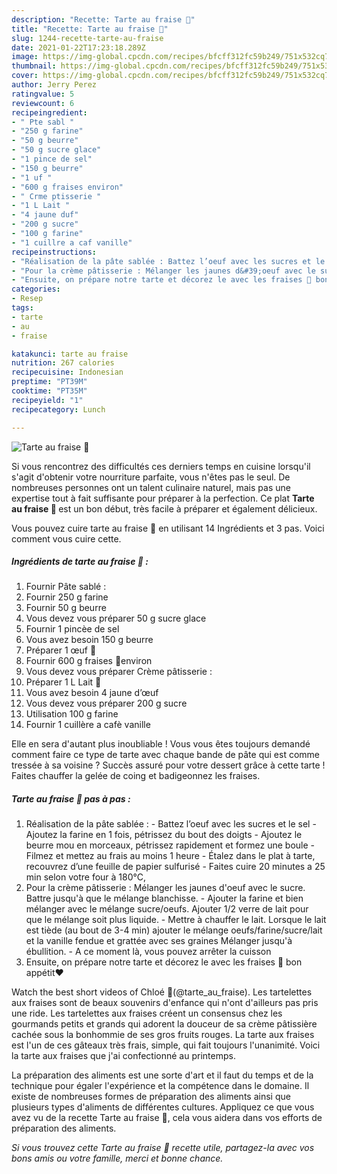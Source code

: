 ```yaml
---
description: "Recette: Tarte au fraise 🍓"
title: "Recette: Tarte au fraise 🍓"
slug: 1244-recette-tarte-au-fraise
date: 2021-01-22T17:23:18.289Z
image: https://img-global.cpcdn.com/recipes/bfcff312fc59b249/751x532cq70/tarte-au-fraise-🍓-photo-principale-de-la-recette.jpg
thumbnail: https://img-global.cpcdn.com/recipes/bfcff312fc59b249/751x532cq70/tarte-au-fraise-🍓-photo-principale-de-la-recette.jpg
cover: https://img-global.cpcdn.com/recipes/bfcff312fc59b249/751x532cq70/tarte-au-fraise-🍓-photo-principale-de-la-recette.jpg
author: Jerry Perez
ratingvalue: 5
reviewcount: 6
recipeingredient:
- " Pte sabl "
- "250 g farine"
- "50 g beurre"
- "50 g sucre glace"
- "1 pince de sel"
- "150 g beurre"
- "1 uf "
- "600 g fraises environ"
- " Crme ptisserie "
- "1 L Lait "
- "4 jaune duf"
- "200 g sucre"
- "100 g farine"
- "1 cuillre a caf vanille"
recipeinstructions:
- "Réalisation de la pâte sablée : Battez l’oeuf avec les sucres et le sel Ajoutez la farine en 1 fois, pétrissez du bout des doigts Ajoutez le beurre mou en morceaux, pétrissez rapidement et formez une boule Filmez et mettez au frais au moins 1 heure Étalez dans le plat à tarte, recouvrez d’une feuille de papier sulfurisé  Faites cuire 20 minutes a 25 min selon votre four à 180°C,"
- "Pour la crème pâtisserie : Mélanger les jaunes d&#39;oeuf avec le sucre. Battre jusqu&#39;à que le mélange blanchisse. Ajouter la farine et bien mélanger avec le mélange sucre/oeufs. Ajouter 1/2 verre de lait pour que le mélange soit plus liquide. Mettre à chauffer le lait. Lorsque le lait est tiède (au bout de 3-4 min) ajouter le mélange oeufs/farine/sucre/lait et la vanille fendue et grattée avec ses graines Mélanger jusqu&#39;à ébullition. A ce moment là, vous pouvez arrêter la cuisson"
- "Ensuite, on prépare notre tarte et décorez le avec les fraises 🍓 bon appétit❤️"
categories:
- Resep
tags:
- tarte
- au
- fraise

katakunci: tarte au fraise 
nutrition: 267 calories
recipecuisine: Indonesian
preptime: "PT39M"
cooktime: "PT35M"
recipeyield: "1"
recipecategory: Lunch

---
```



![Tarte au fraise 🍓](https://img-global.cpcdn.com/recipes/bfcff312fc59b249/751x532cq70/tarte-au-fraise-🍓-photo-principale-de-la-recette.jpg)

Si vous rencontrez des difficultés ces derniers temps en cuisine lorsqu'il s'agit d'obtenir votre nourriture parfaite, vous n'êtes pas le seul. De nombreuses personnes ont un talent culinaire naturel, mais pas une expertise tout à fait suffisante pour préparer à la perfection. Ce plat <strong> Tarte au fraise 🍓 </strong> est un bon début, très facile à préparer et également délicieux.

<!--inarticleads1-->

Vous pouvez cuire tarte au fraise 🍓 en utilisant 14 Ingrédients et 3 pas. Voici comment vous cuire cette.

##### Ingrédients de tarte au fraise 🍓 :

1. Fournir  Pâte sablé :
1. Fournir 250 g farine
1. Fournir 50 g beurre
1. Vous devez vous préparer 50 g sucre glace
1. Fournir 1 pincèe de sel
1. Vous avez besoin 150 g beurre
1. Préparer 1 œuf 🥚
1. Fournir 600 g fraises 🍓environ
1. Vous devez vous préparer  Crème pâtisserie :
1. Préparer 1 L Lait 🥛
1. Vous avez besoin 4 jaune d’œuf
1. Vous devez vous préparer 200 g sucre
1. Utilisation 100 g farine
1. Fournir 1 cuillère a cafè vanille


Elle en sera d&#39;autant plus inoubliable ! Vous vous êtes toujours demandé comment faire ce type de tarte avec chaque bande de pâte qui est comme tressée à sa voisine ? Succès assuré pour votre dessert grâce à cette tarte ! Faites chauffer la gelée de coing et badigeonnez les fraises. 

<!--inarticleads2-->

##### Tarte au fraise 🍓 pas à pas :

1. Réalisation de la pâte sablée : - Battez l’oeuf avec les sucres et le sel - Ajoutez la farine en 1 fois, pétrissez du bout des doigts - Ajoutez le beurre mou en morceaux, pétrissez rapidement et formez une boule - Filmez et mettez au frais au moins 1 heure - Étalez dans le plat à tarte, recouvrez d’une feuille de papier sulfurisé  - Faites cuire 20 minutes a 25 min selon votre four à 180°C,
1. Pour la crème pâtisserie : Mélanger les jaunes d&#39;oeuf avec le sucre. Battre jusqu&#39;à que le mélange blanchisse. - Ajouter la farine et bien mélanger avec le mélange sucre/oeufs. Ajouter 1/2 verre de lait pour que le mélange soit plus liquide. - Mettre à chauffer le lait. Lorsque le lait est tiède (au bout de 3-4 min) ajouter le mélange oeufs/farine/sucre/lait et la vanille fendue et grattée avec ses graines Mélanger jusqu&#39;à ébullition. - A ce moment là, vous pouvez arrêter la cuisson
1. Ensuite, on prépare notre tarte et décorez le avec les fraises 🍓 bon appétit❤️


Watch the best short videos of Chloé 🍓(@tarte_au_fraise). Les tartelettes aux fraises sont de beaux souvenirs d&#39;enfance qui n&#39;ont d&#39;ailleurs pas pris une ride. Les tartelettes aux fraises créent un consensus chez les gourmands petits et grands qui adorent la douceur de sa crème pâtissière cachée sous la bonhommie de ses gros fruits rouges. La tarte aux fraises est l&#39;un de ces gâteaux très frais, simple, qui fait toujours l&#39;unanimité. Voici la tarte aux fraises que j&#39;ai confectionné au printemps. 

<!--inarticleads1-->

<p>
La préparation des aliments est une sorte d'art et il faut du temps et de la technique pour égaler l'expérience et la compétence dans le domaine. Il existe de nombreuses formes de préparation des aliments ainsi que plusieurs types d'aliments de différentes cultures. Appliquez ce que vous avez vu de la recette Tarte au fraise 🍓, cela vous aidera dans vos efforts de préparation des aliments.
</p>

<p>
<i>Si vous trouvez cette Tarte au fraise 🍓 recette utile, partagez-la avec vos bons amis ou votre famille, merci et bonne chance.</i>
</p>
